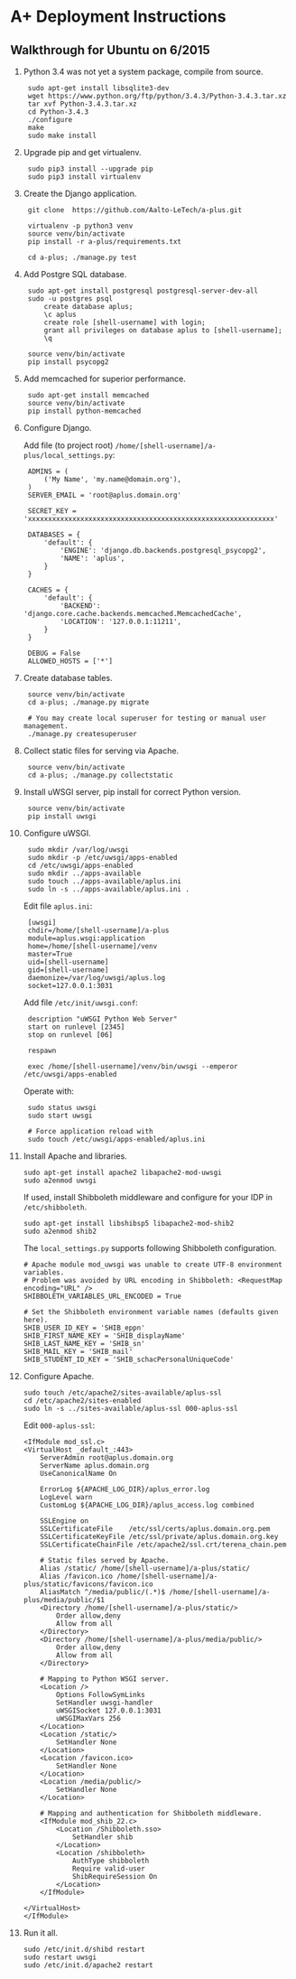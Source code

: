 A+ Deployment Instructions
==========================

Walkthrough for Ubuntu on 6/2015
--------------------------------

1. Python 3.4 was not yet a system package, compile from source.

		sudo apt-get install libsqlite3-dev
		wget https://www.python.org/ftp/python/3.4.3/Python-3.4.3.tar.xz
		tar xvf Python-3.4.3.tar.xz
		cd Python-3.4.3
		./configure
		make
		sudo make install

2. Upgrade pip and get virtualenv.

		sudo pip3 install --upgrade pip
		sudo pip3 install virtualenv

3. Create the Django application.

		git clone  https://github.com/Aalto-LeTech/a-plus.git

		virtualenv -p python3 venv
		source venv/bin/activate
		pip install -r a-plus/requirements.txt

		cd a-plus; ./manage.py test

4. Add Postgre SQL database.

		sudo apt-get install postgresql postgresql-server-dev-all
		sudo -u postgres psql
			create database aplus;
			\c aplus
			create role [shell-username] with login;
			grant all privileges on database aplus to [shell-username];
			\q

		source venv/bin/activate
		pip install psycopg2

5. Add memcached for superior performance.

		sudo apt-get install memcached
		source venv/bin/activate
		pip install python-memcached

5. Configure Django.

	Add file (to project root) `/home/[shell-username]/a-plus/local_settings.py`:

		ADMINS = (
			('My Name', 'my.name@domain.org'),
		)
		SERVER_EMAIL = 'root@aplus.domain.org'

		SECRET_KEY = 'xxxxxxxxxxxxxxxxxxxxxxxxxxxxxxxxxxxxxxxxxxxxxxxxxxxxxxxxxxxxx'

		DATABASES = {
			'default': {
				'ENGINE': 'django.db.backends.postgresql_psycopg2',
				'NAME': 'aplus',
			}
		}

		CACHES = {
			'default': {
				'BACKEND': 'django.core.cache.backends.memcached.MemcachedCache',
				'LOCATION': '127.0.0.1:11211',
			}
		}

		DEBUG = False
		ALLOWED_HOSTS = ['*']

6. Create database tables.

		source venv/bin/activate
		cd a-plus; ./manage.py migrate

		# You may create local superuser for testing or manual user management.
		./manage.py createsuperuser

7. Collect static files for serving via Apache.

		source venv/bin/activate
		cd a-plus; ./manage.py collectstatic

8. Install uWSGI server, pip install for correct Python version.

		source venv/bin/activate
		pip install uwsgi

9. Configure uWSGI.

		sudo mkdir /var/log/uwsgi
		sudo mkdir -p /etc/uwsgi/apps-enabled
		cd /etc/uwsgi/apps-enabled
		sudo mkdir ../apps-available
		sudo touch ../apps-available/aplus.ini
		sudo ln -s ../apps-available/aplus.ini .

	Edit file `aplus.ini`:

		[uwsgi]
		chdir=/home/[shell-username]/a-plus
		module=aplus.wsgi:application
		home=/home/[shell-username]/venv
		master=True
		uid=[shell-username]
		gid=[shell-username]
		daemonize=/var/log/uwsgi/aplus.log
		socket=127.0.0.1:3031

	Add file `/etc/init/uwsgi.conf`:

		description "uWSGI Python Web Server"
		start on runlevel [2345]
		stop on runlevel [06]

		respawn

		exec /home/[shell-username]/venv/bin/uwsgi --emperor /etc/uwsgi/apps-enabled

	Operate with:

		sudo status uwsgi
		sudo start uwsgi

		# Force application reload with
		sudo touch /etc/uwsgi/apps-enabled/aplus.ini

10. Install Apache and libraries.

		sudo apt-get install apache2 libapache2-mod-uwsgi
		sudo a2enmod uwsgi

	If used, install Shibboleth middleware and configure for your IDP in `/etc/shibboleth`.

		sudo apt-get install libshibsp5 libapache2-mod-shib2
		sudo a2enmod shib2

	The `local_settings.py` supports following Shibboleth configuration.

		# Apache module mod_uwsgi was unable to create UTF-8 environment variables.
		# Problem was avoided by URL encoding in Shibboleth: <RequestMap encoding="URL" />
		SHIBBOLETH_VARIABLES_URL_ENCODED = True

		# Set the Shibboleth environment variable names (defaults given here).
		SHIB_USER_ID_KEY = 'SHIB_eppn'
		SHIB_FIRST_NAME_KEY = 'SHIB_displayName'
		SHIB_LAST_NAME_KEY = 'SHIB_sn'
		SHIB_MAIL_KEY = 'SHIB_mail'
		SHIB_STUDENT_ID_KEY = 'SHIB_schacPersonalUniqueCode'

11. Configure Apache.

		sudo touch /etc/apache2/sites-available/aplus-ssl
		cd /etc/apache2/sites-enabled
		sudo ln -s ../sites-available/aplus-ssl 000-aplus-ssl

	Edit `000-aplus-ssl`:

		<IfModule mod_ssl.c>
		<VirtualHost _default_:443>
			ServerAdmin root@aplus.domain.org
			ServerName aplus.domain.org
			UseCanonicalName On

			ErrorLog ${APACHE_LOG_DIR}/aplus_error.log
			LogLevel warn
			CustomLog ${APACHE_LOG_DIR}/aplus_access.log combined

			SSLEngine on
			SSLCertificateFile    /etc/ssl/certs/aplus.domain.org.pem
			SSLCertificateKeyFile /etc/ssl/private/aplus.domain.org.key
			SSLCertificateChainFile /etc/apache2/ssl.crt/terena_chain.pem

			# Static files served by Apache.
			Alias /static/ /home/[shell-username]/a-plus/static/
			Alias /favicon.ico /home/[shell-username]/a-plus/static/favicons/favicon.ico
			AliasMatch ^/media/public/(.*)$ /home/[shell-username]/a-plus/media/public/$1
			<Directory /home/[shell-username]/a-plus/static/>
				Order allow,deny
				Allow from all
			</Directory>
			<Directory /home/[shell-username]/a-plus/media/public/>
				Order allow,deny
				Allow from all
			</Directory>

			# Mapping to Python WSGI server.
			<Location />
				Options FollowSymLinks
				SetHandler uwsgi-handler
				uWSGISocket 127.0.0.1:3031
				uWSGIMaxVars 256
			</Location>
			<Location /static/>
				SetHandler None
			</Location>
			<Location /favicon.ico>
				SetHandler None
			</Location>
			<Location /media/public/>
				SetHandler None
			</Location>

			# Mapping and authentication for Shibboleth middleware.
			<IfModule mod_shib_22.c>
				<Location /Shibboleth.sso>
					SetHandler shib
				</Location>
				<Location /shibboleth>
					AuthType shibboleth
					Require valid-user
					ShibRequireSession On
				</Location>
			</IfModule>

		</VirtualHost>
		</IfModule>

12. Run it all.

		sudo /etc/init.d/shibd restart
		sudo restart uwsgi
		sudo /etc/init.d/apache2 restart
